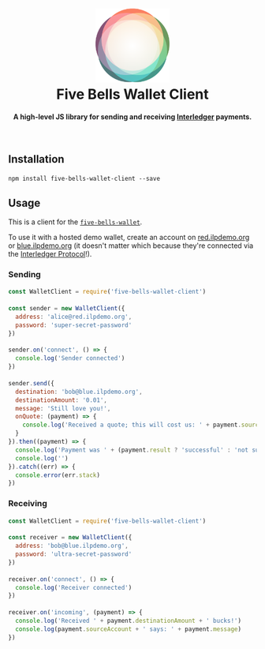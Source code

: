 <h1 align="center">
  <a href="https://interledger.org"><img src="ilp_logo.png" width="150"></a>
  <br>
  Five Bells Wallet Client
</h1>

<h4 align="center">
A high-level JS library for sending and receiving <a href="https://interledger.org">Interledger</a> payments.
</h4>

<br>

## Installation

`npm install five-bells-wallet-client --save`

## Usage

This is a client for the [`five-bells-wallet`](https://github.com/interledger/five-bells-wallet).

To use it with a hosted demo wallet, create an account on [red.ilpdemo.org](https://red.ilpdemo.org) or [blue.ilpdemo.org](https://blue.ilpdemo.org) (it doesn't matter which because they're connected via the [Interledger Protocol](https://interledger.org)!).


### Sending

```js
const WalletClient = require('five-bells-wallet-client')

const sender = new WalletClient({
  address: 'alice@red.ilpdemo.org',
  password: 'super-secret-password'
})

sender.on('connect', () => {
  console.log('Sender connected')
})

sender.send({
  destination: 'bob@blue.ilpdemo.org',
  destinationAmount: '0.01',
  message: 'Still love you!',
  onQuote: (payment) => {
    console.log('Received a quote; this will cost us: ' + payment.sourceAmount)
  }
}).then((payment) => {
  console.log('Payment was ' + (payment.result ? 'successful' : 'not successful'))
  console.log('')
}).catch((err) => {
  console.error(err.stack)
})
```

### Receiving

```js
const WalletClient = require('five-bells-wallet-client')

const receiver = new WalletClient({
  address: 'bob@blue.ilpdemo.org',
  password: 'ultra-secret-password'
})

receiver.on('connect', () => {
  console.log('Receiver connected')
})

receiver.on('incoming', (payment) => {
  console.log('Received ' + payment.destinationAmount + ' bucks!')
  console.log(payment.sourceAccount + ' says: ' + payment.message)
})
```
